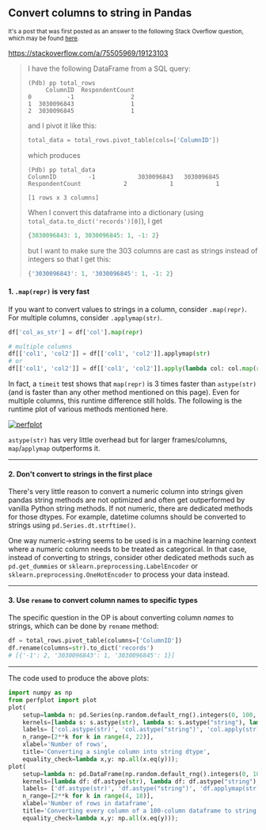 ## Convert columns to string in Pandas

<sup> It's a post that was first posted as an answer to the following Stack Overflow question, which may be found [here](https://stackoverflow.com/a/75528571/19123103). </sup>

https://stackoverflow.com/a/75505969/19123103

> I have the following DataFrame from a SQL query:
> ```none
> (Pdb) pp total_rows
>      ColumnID  RespondentCount
> 0          -1                2
> 1  3030096843                1
> 2  3030096845                1
> ```
> and I pivot it like this:
> ```python
> total_data = total_rows.pivot_table(cols=['ColumnID'])
> ```
> which produces
> ```none
> (Pdb) pp total_data
> ColumnID         -1            3030096843   3030096845
> RespondentCount            2            1            1
> 
> [1 rows x 3 columns]
> ```
> When I convert this dataframe into a dictionary (using `total_data.to_dict('records')[0]`), I get
> ```python
> {3030096843: 1, 3030096845: 1, -1: 2}
> ```
> but I want to make sure the 303 columns are cast as strings instead of integers so that I get this:
> ```python
> {'3030096843': 1, '3030096845': 1, -1: 2}
> ```


#### 1. `.map(repr)` is very fast

If you want to convert values to strings in a column, consider `.map(repr)`. For multiple columns, consider `.applymap(str)`.
```python
df['col_as_str'] = df['col'].map(repr)

# multiple columns
df[['col1', 'col2']] = df[['col1', 'col2']].applymap(str)
# or
df[['col1', 'col2']] = df[['col1', 'col2']].apply(lambda col: col.map(repr))
```

In fact, a `timeit` test shows that `map(repr)` is 3 times faster than `astype(str)` (and is faster than any other method mentioned on this page). Even for multiple columns, this runtime difference still holds. The following is the runtime plot of various methods mentioned here.

[![perfplot][1]][1]

`astype(str)` has very little overhead but for larger frames/columns, `map`/`applymap` outperforms it. 


---

#### 2. Don't convert to strings in the first place

There's very little reason to convert a numeric column into strings given pandas string methods are not optimized and often get outperformed by vanilla Python string methods. If not numeric, there are dedicated methods for those dtypes. For example, datetime columns should be converted to strings using `pd.Series.dt.strftime()`. 

One way numeric->string seems to be used is in a machine learning context where a numeric column needs to be treated as categorical. In that case, instead of converting to strings, consider other dedicated methods such as `pd.get_dummies` or `sklearn.preprocessing.LabelEncoder` or `sklearn.preprocessing.OneHotEncoder` to process your data instead.

 
---

#### 3. Use `rename` to convert column names to specific types

The specific question in the OP is about converting column _names_ to strings, which can be done by `rename` method:
```python
df = total_rows.pivot_table(columns=['ColumnID'])
df.rename(columns=str).to_dict('records')
# [{'-1': 2, '3030096843': 1, '3030096845': 1}]
```

---


The code used to produce the above plots:
```python
import numpy as np
from perfplot import plot
plot(
    setup=lambda n: pd.Series(np.random.default_rng().integers(0, 100, size=n)),
    kernels=[lambda s: s.astype(str), lambda s: s.astype("string"), lambda s: s.apply(str), lambda s: s.map(str), lambda s: s.map(repr)],
    labels= ['col.astype(str)', 'col.astype("string")', 'col.apply(str)', 'col.map(str)', 'col.map(repr)'],
    n_range=[2**k for k in range(4, 22)],
    xlabel='Number of rows',
    title='Converting a single column into string dtype',
    equality_check=lambda x,y: np.all(x.eq(y)));
plot(
    setup=lambda n: pd.DataFrame(np.random.default_rng().integers(0, 100, size=(n, 100))),
    kernels=[lambda df: df.astype(str), lambda df: df.astype("string"), lambda df: df.applymap(str), lambda df: df.apply(lambda col: col.map(repr))],
    labels= ['df.astype(str)', 'df.astype("string")', 'df.applymap(str)', 'df.apply(lambda col: col.map(repr))'],
    n_range=[2**k for k in range(4, 18)],
    xlabel='Number of rows in dataframe',
    title='Converting every column of a 100-column dataframe to string dtype',
    equality_check=lambda x,y: np.all(x.eq(y)));
```


  [1]: https://i.stack.imgur.com/cr3dc.png